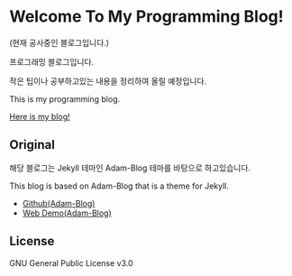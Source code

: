 # Welcome To My Programming Blog!

(현재 공사중인 블로그입니다.)

프로그래밍 블로그입니다.

작은 팁이나 공부하고있는 내용을 정리하여 올릴 예정입니다.

This is my programming blog.

[Here is my blog!](https://lionem2018.github.io/)

## Original
해당 블로그는 Jekyll 테마인 Adam-Blog 테마를 바탕으로 하고있습니다.

This blog is based on Adam-Blog that is a theme for Jekyll.
- [Github(Adam-Blog)](https://github.com/artemsheludko/adam-blog/)
- [Web Demo(Adam-Blog)](http://artemsheludko.pw/adam-blog/)

## License
GNU General Public License v3.0
